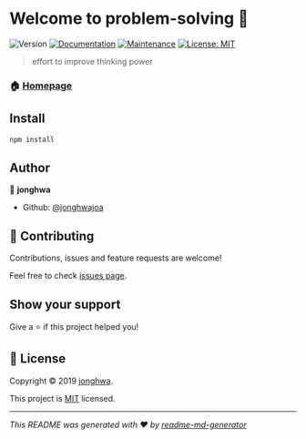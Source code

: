 # Welcome to problem-solving 👋
![Version](https://img.shields.io/badge/version-0.0.0-blue.svg?cacheSeconds=2592000)
[![Documentation](https://img.shields.io/badge/documentation-yes-brightgreen.svg)](https://github.com/jonghwajoa/codingtest#readme)
[![Maintenance](https://img.shields.io/badge/Maintained%3F-yes-green.svg)](https://github.com/jonghwajoa/codingtest/graphs/commit-activity)
[![License: MIT](https://img.shields.io/badge/License-MIT-yellow.svg)](https://github.com/jonghwajoa/codingtest/blob/master/LICENSE)

> effort to improve thinking power

### 🏠 [Homepage](https://github.com/jonghwajoa/codingtest#readme)

## Install

```sh
npm install
```

## Author

👤 **jonghwa**

* Github: [@jonghwajoa](https://github.com/jonghwajoa)

## 🤝 Contributing

Contributions, issues and feature requests are welcome!

Feel free to check [issues page](https://github.com/jonghwajoa/codingtest/issues).

## Show your support

Give a ⭐️ if this project helped you!


## 📝 License

Copyright © 2019 [jonghwa](https://github.com/jonghwajoa).

This project is [MIT](https://github.com/jonghwajoa/codingtest/blob/master/LICENSE) licensed.

***
_This README was generated with ❤️ by [readme-md-generator](https://github.com/kefranabg/readme-md-generator)_